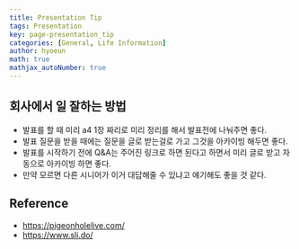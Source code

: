 ```yaml
---
title: Presentation Tip
tags: Presentation
key: page-presentation_tip
categories: [General, Life Information]
author: hyoeun
math: true
mathjax_autoNumber: true
---
```


## 회사에서 일 잘하는 방법
* 발표를 할 때 미리 a4 1장 짜리로 미리 정리를 해서 발표전에 나눠주면 좋다.
* 발표 질문을 받을 때에는 질문을 글로 받는걸로 가고 그것을 아카이빙 해두면 좋다.
* 발표를 시작하기 전에 Q&A는 주어진 링크로 하면 된다고 하면서 미리 글로 받고 자동으로 아카이빙 하면 좋다.
* 만약 모르면 다른 시니어가 이거 대답해줄 수 있냐고 얘기해도 좋을 것 같다.


## Reference
* https://pigeonholelive.com/
* https://www.sli.do/